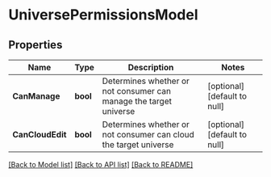 # UniversePermissionsModel

## Properties
Name | Type | Description | Notes
------------ | ------------- | ------------- | -------------
**CanManage** | **bool** | Determines whether or not consumer can manage the target universe | [optional] [default to null]
**CanCloudEdit** | **bool** | Determines whether or not consumer can cloud the target universe | [optional] [default to null]

[[Back to Model list]](../README.md#documentation-for-models) [[Back to API list]](../README.md#documentation-for-api-endpoints) [[Back to README]](../README.md)


